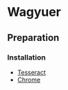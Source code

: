 # Wagyuer

## Preparation
### Installation
- [Tesseract](https://qiita.com/FukuharaYohei/items/e09049c8d312eaf166a5)
- [Chrome](https://qiita.com/develop/items/350f5487b4825d716d9d)